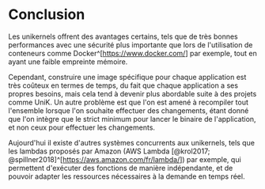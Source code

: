 # Conclusion

Les unikernels offrent des avantages certains, tels que de très bonnes
performances avec une sécurité plus importante que lors de l'utilisation de
conteneurs comme Docker^[<https://www.docker.com/>] par exemple, tout en ayant
une faible empreinte mémoire.

Cependant, construire une image spécifique pour chaque application est très
coûteux en termes de temps, du fait que chaque application a ses propres besoins,
mais cela tend à devenir plus abordable suite à des projets comme UniK. Un autre
problème est que l'on est amené à recompiler tout l'ensemble lorsque l'on
souhaite effectuer des changements, étant donné que l'on intègre que le strict
minimum pour lancer le binaire de l'application, et non ceux pour effectuer les
changements.

Aujourd'hui il existe d'autres systèmes concurrents aux unikernels, tels que les
lambdas proposés par Amazon (AWS Lambda [@krol2017;
@spillner2018]^[<https://aws.amazon.com/fr/lambda/>]) par exemple, qui
permettent d'exécuter des fonctions de manière indépendante, et de pouvoir
adapter les ressources nécessaires à la demande en temps réel.
